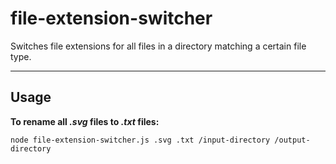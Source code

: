 # file-extension-switcher
Switches file extensions for all files in a directory matching a certain file type.

_______________________

## Usage

**To rename all _.svg_ files to _.txt_ files:**

```shell
node file-extension-switcher.js .svg .txt /input-directory /output-directory
```
